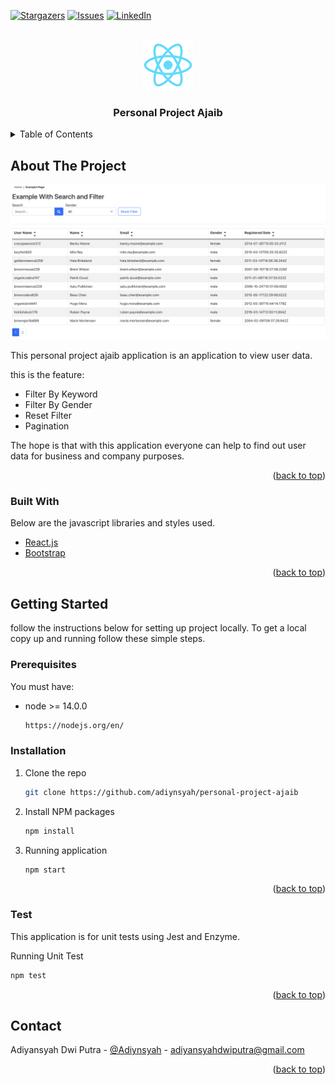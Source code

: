 <div id="top"></div>


[![Stargazers][stars-shield]][stars-url]
[![Issues][issues-shield]][issues-url]
[![LinkedIn][linkedin-shield]][linkedin-url]


<!-- PROJECT LOGO -->
<br />
<div align="center">
  <a href="https://github.com/adiynsyah/personal-project-ajaib">
    <img src="public/logo512.png" alt="Logo" width="80" height="80">
  </a>

  <h3 align="center">Personal Project Ajaib</h3>
</div>


<!-- TABLE OF CONTENTS -->
<details>
  <summary>Table of Contents</summary>
  <ol>
    <li>
      <a href="#about-the-project">About The Project</a>
      <ul>
        <li><a href="#built-with">Built With</a></li>
      </ul>
    </li>
    <li>
      <a href="#getting-started">Getting Started</a>
      <ul>
        <li><a href="#prerequisites">Prerequisites</a></li>
        <li><a href="#installation">Installation</a></li>
      </ul>
    </li>
    <li><a href="#test">Test</a></li>
    <li><a href="#contact">Contact</a></li>

  </ol>
</details>



<!-- ABOUT THE PROJECT -->
## About The Project

[![Product Name Screen Shot][product-screenshot]](https://personal-project-ajaib.adiynsyah.com/)

This personal project ajaib application is an application to view user data.

this is the feature:
* Filter By Keyword
* Filter By Gender
* Reset Filter
* Pagination

The hope is that with this application everyone can help to find out user data for business and company purposes.

<p align="right">(<a href="#top">back to top</a>)</p>



### Built With

Below are the javascript libraries and styles used.

* [React.js](https://reactjs.org/)
* [Bootstrap](https://getbootstrap.com)

<p align="right">(<a href="#top">back to top</a>)</p>



<!-- GETTING STARTED -->
## Getting Started

follow the instructions below for setting up project locally. To get a local copy up and running follow these simple steps.

### Prerequisites

You must have:
* node >= 14.0.0
  ```sh
  https://nodejs.org/en/
  ```

### Installation

1. Clone the repo
   ```sh
   git clone https://github.com/adiynsyah/personal-project-ajaib
   ```
3. Install NPM packages
   ```sh
   npm install
   ```
4. Running application
   ```sh
   npm start
   ```

<p align="right">(<a href="#top">back to top</a>)</p>

### Test

This application is for unit tests using Jest and Enzyme.

Running Unit Test
```sh
npm test
```
<p align="right">(<a href="#top">back to top</a>)</p>

<!-- CONTACT -->
## Contact

Adiyansyah Dwi Putra - [@Adiynsyah](https://twitter.com/Adiynsyah) - adiyansyahdwiputra@gmail.com

<p align="right">(<a href="#top">back to top</a>)</p>


<!-- MARKDOWN LINKS & IMAGES -->
[stars-shield]: https://img.shields.io/github/stars/othneildrew/Best-README-Template.svg?style=for-the-badge
[stars-url]: https://github.com/adiynsyah/personal-project-ajaib/stargazers
[issues-shield]: https://img.shields.io/github/issues/othneildrew/Best-README-Template.svg?style=for-the-badge
[issues-url]: https://github.com/adiynsyah/personal-project-ajaib/issues
[linkedin-shield]: https://img.shields.io/badge/-LinkedIn-black.svg?style=for-the-badge&logo=linkedin&colorB=555
[linkedin-url]: https://www.linkedin.com/in/adiyansyah-dwi-putra/
[product-screenshot]: screenshot-app.png